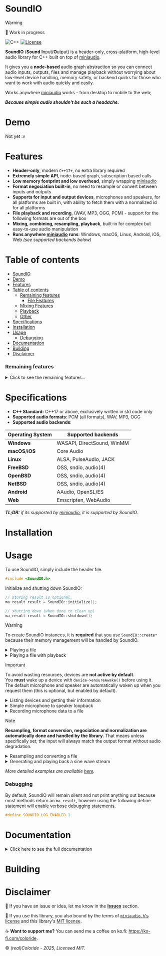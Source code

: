 # SoundIO

> [!WARNING]
> 🔨 Work in progress

![C++](https://img.shields.io/badge/C%2B%2B-00599C?style=for-the-badge&logo=c%2B%2B&logoColor=white)
[![License](https://img.shields.io/badge/MIT-green?style=for-the-badge
)](LICENSE) 

**SoundIO** (**Sound** **I**nput/**O**utput) is a header-only, cross-platform, high-level audio library for C++ built on top of [miniaudio](https://miniaud.io).

It gives you a **node-based** audio graph abstraction so you can connect audio inputs, outputs, files and manage playback without worrying about low-level device handling, memory safety, or backend quirks for those who want to work with audio quickly and easily.

Works anywhere [miniaudio](https://miniaud.io) works - from desktop to mobile to the web;

***Because simple audio shouldn't be such a headache.***

# Demo

Not yet :v

# Features

- **Header-only**, modern `C++17+`, no extra library required
- **Extremely simple API**, node-based graph, subscription based calls
- **Low memory footprint and low overhead**, simply wrapping [miniaudio](https://miniaud.io)
- **Format negociation built-in**, no need to resample or convert between inputs and outputs
- **Supports for input and output devices**, microphones and speakers, for all platforms are built in, with ability to fetch them with a normalized id for all platforms
- **File playback and recording**, (WAV, MP3, OGG, PCM) - support for the following formats are out of the box
- **Mixing, combining, resampling, playback**, built-in for complex but easy-to-use audio manipulation
- **Runs anywhere [miniaudio](https://miniaud.io) runs**: Windows, macOS, Linux, Android, iOS, Web _(see supported backends below)_

# Table of contents
- [SoundIO](#soundio)
- [Demo](#demo)
- [Features](#features)
- [Table of contents](#table-of-contents)
    - [Remaining features](#remaining-features)
      - [File Features](#file-features)
    - [Mixing Features](#mixing-features)
    - [Playback](#playback)
    - [Other](#other)
- [Specifications](#specifications)
- [Installation](#installation)
- [Usage](#usage)
    - [Debugging](#debugging)
- [Documentation](#documentation)
- [Building](#building)
- [Disclaimer](#disclaimer)

### Remaining features
<details> <summary>Click to see the remaining features...</summary>

#### File Features
* `AudioFileOutput.h` - Exports file data

### Mixing Features
* `AudioMixer.h` - Base class for mixing PCM audio
* `AudioCombiner.h` - Combines multiple inputs into a single mixed output

### Playback
* `AudioPlayer.h` - Manages the playback of an input into the output

### Other

Finishing the SoundIO.h class, cleaning up code, documenting methods, detecting properly when devices uninit (miniaudio is not properly handling this well), making debugging optional
Better building script
QA + Testing and example scripts should be written.

</details>

# Specifications

* **C++ Standard:** C++17 or above, exclusively written in std code only
* **Supported audio formats**: PCM (all formats), WAV, MP3, OGG
* **Supported audio backends**:

|Operating System|Supported backends|
|-|-|
|**Windows**|WASAPI, DirectSound, WinMM|
|**macOS**/**iOS**|Core Audio|
|**Linux**|ALSA, PulseAudio, JACK|
|**FreeBSD**|OSS, sndio, audio(4)|
|**OpenBSD**|OSS, sndio, audio(4)|
|**NetBSD**|OSS, sndio, audio(4)|
|**Android**|AAudio, OpenSL/ES|
|**Web**|Emscripten, WebAudio|

*__TL;DR:__ if its supported by [miniaudio](https://miniaud.io), it is supported by SoundIO.*

# Installation

# Usage

To use SoundIO, simply include the header file.
```cpp
#include <SoundIO.h>
```

Initialize and shutting down SoundIO:
```cpp
// storing result is optional.
ma_result result = SoundIO::initialize();

// shutting down (when done to clean up)
ma_result result = SoundIO::shutdown();
```

> [!WARNING]
> To create SoundIO instances, it is **required** that you use `SoundIO::create*` because their memory management will be handled by SoundIO.

<details><summary>Playing a file</summary>

```cpp
// get default speaker
auto* speaker = SoundIO::getDefaultSpeaker();

// create a file input, and open the file
auto* file = SoundIO::createFileInput();
ma_result result = file->open("sample.mp3");

// if the file was successfully loaded
if (result == MA_SUCCESS) 
    // the output of the file will be drained to the speaker.
    file->subscribe(speaker);

```
</details>

<details><summary>Playing a file with playback</summary>

```cpp

```
</details>

> [!IMPORTANT]
> To avoid wasting resources, devices are **not active by default**.  
> You **must** wake up a device with `device->ensureAwake()` before using it.  
> The default microphone and speaker are automatically woken up when you request them (this is optional, but enabled by default).

<details><summary>Listing devices and getting their information</summary>

```cpp
for (auto* device : SoundIO::getAllDevices()) {
    // Device name / normalized id
    std::cout << "Device: " << device->name << " (ID: " << device->id << ")\n";

    // Device type
    std::cout << "  Type: " << (device->deviceType == ma_device_type_playback ? "Speaker" : "Microphone") << "\n";

    // Device channels
    std::cout << "  Channels: " << device->deviceFormat.channels << "\n";

    // Device sample rate
    std::cout << "  Sample Rate: " << device->deviceFormat.sampleRate << "\n";

    // Device format
    std::cout << "  Format: " << device->deviceFormat.format << "\n";

    // Is device default
    if (device->isDefault) std::cout << "  [default]" << "\n";
}
```
</details>

<details><summary>Simple microphone to speaker loopback</summary>

```cpp
// get default microphone and speaker
auto* microphone = SoundIO::getDefaultMicrophone();
auto* speaker = SoundIO::getDefaultSpeaker();

// initialize loopback.
// resampling and format negociation is automatically handled by SoundIO.
microphone->subscribe(speaker);
```
</details>

<details><summary>Recording microphone data to a file</summary>

```cpp
// get default microphone
auto* microphone = SoundIO::getDefaultMicrophone();

// create a file input, and open the file
// format IS required (mp3, wav, pcm etc)
auto* file = SoundIO::createFileOutput();
ma_result result = file->open("recording.wav", mic->deviceFormat);

// if the file was successfully loaded
if (result == MA_SUCCESS) 
    // the output of the microphone will be saved to the file automatically.
    microphone->subscribe(file);
```
</details>

> [!NOTE]
> **Resampling, format conversion, negociation and normalization are automatically done and handled by the library.** That means unless specifically set; the input will always match the output format without audio degradation.

<details><summary>Resampling and converting a file</summary>

```cpp
// get the mp3 sample
auto* mp3Sample = SoundIO::createFileInput();
mp3Sample->open("sample.mp3");

// create the wav sample
auto* wavSample = SoundIO::createFileOutput();
wavSample->open("sample.wav", mp3sample->format);

// this will start draining
mp3Sample->subscribe(wavSample);

// keep converting until finished 
// (the input is DRAINED by the output here)
while (!mp3Sample->isFinished())
    std::this_thread::yield();

// close files
mp3Sample->close();
wavSample->close();
```
</details>

<details><summary>Generating and playing back a sine wave stream</summary>

_See [sin_wave.cpp](https://github.com/realcoloride/soundio/tree/main/examples/sin_wave.cpp)._

</details>

_More detailed examples are available [here](https://github.com/realcoloride/soundio/tree/main/examples/)._


### Debugging

By default, SoundIO will remain silent and not print anything out because most methods return an `ma_result`, however using the following define statement will enable verbose debugging statements.

```cpp
#define SOUNDIO_LOG_ENABLED 1
```

# Documentation

<details> <summary>Click here to see the full documentation</summary>



</details>


# Building



# Disclaimer

🚀 If you have an issue or idea, let me know in the [**Issues**](https://github.com/realcoloride/soundio/issues) section.

📜 If you use this library, you also bound by the terms of [`miniaudio.h`'s license](https://github.com/aws/mit-0) and this library's [MIT license](LICENSE).

☕ **Want to support me?** You can send me a coffee on ko.fi: https://ko-fi.com/coloride.

© *(real)Coloride - 2025, Licensed MIT.*
